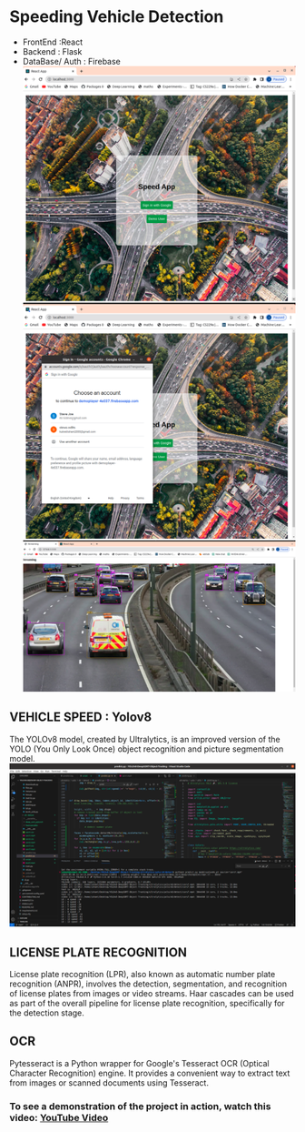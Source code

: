 # Speeding Vehicle Detection 
- FrontEnd :React
- Backend : Flask
- DataBase/ Auth : Firebase
![Alt Text](https://github.com/3112ik09/SpeedApp/blob/master/1.png)
![Alt Text](https://github.com/3112ik09/SpeedApp/blob/master/2.png)
![Alt Text](https://github.com/3112ik09/SpeedApp/blob/master/Screenshot%20from%202023-05-08%2021-50-39.png)
## VEHICLE SPEED : Yolov8 
The YOLOv8 model, created by Ultralytics, is an improved version of the YOLO (You Only Look Once) object recognition and picture segmentation model.
![Alt Text](https://github.com/3112ik09/SpeedApp/blob/master/Screenshot%20from%202023-05-08%2022-14-50.png)
## LICENSE PLATE RECOGNITION 
License plate recognition (LPR), also known as automatic number plate recognition (ANPR), involves the detection, segmentation, and recognition of license plates from images or video streams. Haar cascades can be used as part of the overall pipeline for license plate recognition, specifically for the detection stage.
## OCR
Pytesseract is a Python wrapper for Google's Tesseract OCR (Optical Character Recognition) engine. It provides a convenient way to extract text from images or scanned documents using Tesseract.

### To see a demonstration of the project in action, watch this video: [YouTube Video](https://www.youtube.com/watch?v=qqOpcMs3hFE)

